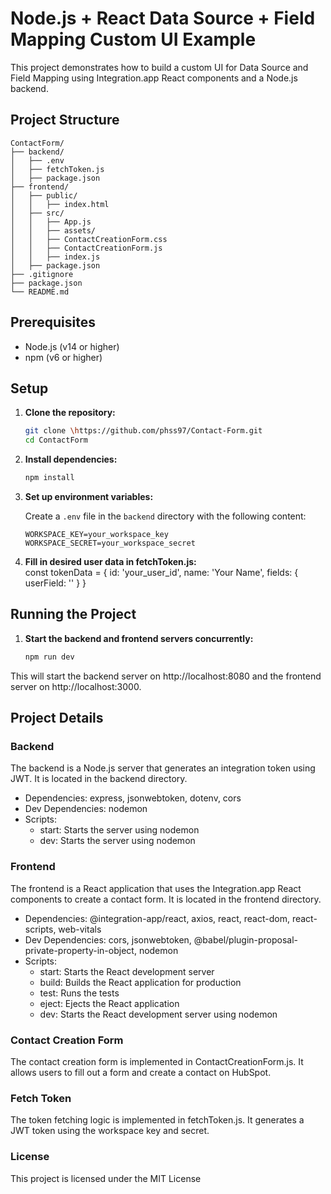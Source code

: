 # Node.js + React Data Source + Field Mapping Custom UI Example

This project demonstrates how to build a custom UI for Data Source and Field Mapping using Integration.app React components and a Node.js backend.

## Project Structure

```
ContactForm/
├── backend/
│   ├── .env
│   ├── fetchToken.js
│   ├── package.json
├── frontend/
│   ├── public/
│   │   ├── index.html
│   ├── src/
│   │   ├── App.js
│   │   ├── assets/
│   │   ├── ContactCreationForm.css
│   │   ├── ContactCreationForm.js
│   │   ├── index.js
│   ├── package.json
├── .gitignore
├── package.json
└── README.md
```

## Prerequisites

- Node.js (v14 or higher)
- npm (v6 or higher)

## Setup

1. **Clone the repository:**

    ```sh
    git clone \https://github.com/phss97/Contact-Form.git
    cd ContactForm
    ```

2. **Install dependencies:**

    ```sh
    npm install
    ```

3. **Set up environment variables:**

    Create a `.env` file in the `backend` directory with the following content:

    ```env
    WORKSPACE_KEY=your_workspace_key
    WORKSPACE_SECRET=your_workspace_secret
    ```

4. **Fill in desired user data in fetchToken.js:**   
    const tokenData = {
        id: 'your_user_id',
        name: 'Your Name',
        fields: {
        userField: '<user fields value>'
        }
    } 

## Running the Project

1. **Start the backend and frontend servers concurrently:**

    ```sh
    npm run dev
    ```

This will start the backend server on http://localhost:8080 and the frontend server on http://localhost:3000.

## Project Details

### Backend

The backend is a Node.js server that generates an integration token using JWT. It is located in the backend directory.

- Dependencies: express, jsonwebtoken, dotenv, cors
- Dev Dependencies: nodemon
- Scripts:
    - start: Starts the server using nodemon
    - dev: Starts the server using nodemon

### Frontend

The frontend is a React application that uses the Integration.app React components to create a contact form. It is located in the frontend directory.

- Dependencies: @integration-app/react, axios, react, react-dom, react-scripts, web-vitals
- Dev Dependencies: cors, jsonwebtoken, @babel/plugin-proposal-private-property-in-object, nodemon
- Scripts:
    - start: Starts the React development server
    - build: Builds the React application for production
    - test: Runs the tests
    - eject: Ejects the React application
    - dev: Starts the React development server using nodemon

### Contact Creation Form
The contact creation form is implemented in ContactCreationForm.js. It allows users to fill out a form and create a contact on HubSpot.

### Fetch Token
The token fetching logic is implemented in fetchToken.js. It generates a JWT token using the workspace key and secret.

### License
This project is licensed under the MIT License

